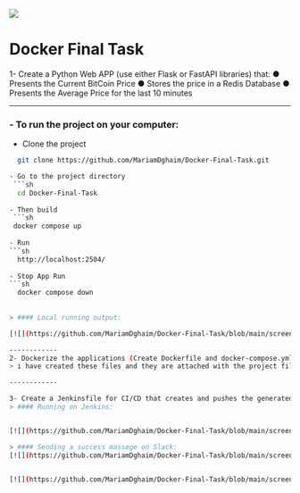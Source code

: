 [![](https://ml.globenewswire.com/Resource/Download/c83c4886-b215-4cf0-a973-64b8f65e7003)](https://ml.globenewswire.com/Resource/Download/c83c4886-b215-4cf0-a973-64b8f65e7003)
# Docker Final Task
1- Create a Python Web APP (use either Flask or FastAPI libraries) that:
● Presents the Current BitCoin Price
● Stores the price in a Redis Database
● Presents the Average Price for the last 10 minutes

------------
### - To run the project on your computer:
- Clone the project
```sh
  git clone https://github.com/MariamDghaim/Docker-Final-Task.git

- Go to the project directory
 ```sh 
  cd Docker-Final-Task 
  
- Then build
 ```sh 
 docker compose up
 
- Run
```sh
  http://localhost:2504/
  
- Stop App Run
```sh
  docker compose down
 
 
> #### Local running output:

[![](https://github.com/MariamDghaim/Docker-Final-Task/blob/main/screen%20shots/Screenshot%202022-11-20%20202759.png?raw=true)](https://github.com/MariamDghaim/Docker-Final-Task/blob/main/screen%20shots/Screenshot%202022-11-20%20202759.png?raw=true)

------------
2- Dockerize the applications (Create Dockerfile and docker-compose.yml)
> i have created these files and they are attached with the project files.

------------

3- Create a Jenkinsfile for CI/CD that creates and pushes the generated Web application Docker image to Docker Hub
> #### Running on Jenkins:


[![](https://github.com/MariamDghaim/Docker-Final-Task/blob/main/screen%20shots/Screenshot%202022-11-20%20194900.png?raw=true)](https://github.com/MariamDghaim/Docker-Final-Task/blob/main/screen%20shots/Screenshot%202022-11-20%20194900.png?raw=true)

> #### Sending a success massege on Slack:
[![](https://github.com/MariamDghaim/Docker-Final-Task/blob/main/screen%20shots/Screenshot%202022-11-20%20195852.png?raw=true)](https://github.com/MariamDghaim/Docker-Final-Task/blob/main/screen%20shots/Screenshot%202022-11-20%20195852.png?raw=true)


[![](https://github.com/MariamDghaim/Docker-Final-Task/blob/main/screen%20shots/Screenshot%202022-11-20%20202434.png?raw=true)](https://github.com/MariamDghaim/Docker-Final-Task/blob/main/screen%20shots/Screenshot%202022-11-20%20202434.png?raw=true)



